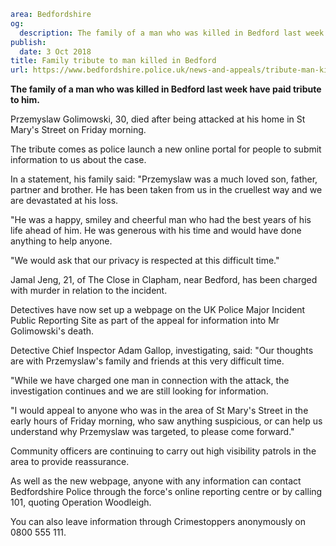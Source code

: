 ```yaml
area: Bedfordshire
og:
  description: The family of a man who was killed in Bedford last week have paid tribute to him.
publish:
  date: 3 Oct 2018
title: Family tribute to man killed in Bedford
url: https://www.bedfordshire.police.uk/news-and-appeals/tribute-man-killed-bedford-oct2018
```

**The family of a man who was killed in Bedford last week have paid tribute to him.**

Przemyslaw Golimowski, 30, died after being attacked at his home in St Mary's Street on Friday morning.

The tribute comes as police launch a new online portal for people to submit information to us about the case.

In a statement, his family said: "Przemyslaw was a much loved son, father, partner and brother. He has been taken from us in the cruellest way and we are devastated at his loss.

"He was a happy, smiley and cheerful man who had the best years of his life ahead of him. He was generous with his time and would have done anything to help anyone.

"We would ask that our privacy is respected at this difficult time."

Jamal Jeng, 21, of The Close in Clapham, near Bedford, has been charged with murder in relation to the incident.

Detectives have now set up a webpage on the UK Police Major Incident Public Reporting Site as part of the appeal for information into Mr Golimowski's death.

Detective Chief Inspector Adam Gallop, investigating, said: "Our thoughts are with Przemyslaw's family and friends at this very difficult time.

"While we have charged one man in connection with the attack, the investigation continues and we are still looking for information.

"I would appeal to anyone who was in the area of St Mary's Street in the early hours of Friday morning, who saw anything suspicious, or can help us understand why Przemyslaw was targeted, to please come forward."

Community officers are continuing to carry out high visibility patrols in the area to provide reassurance.

As well as the new webpage, anyone with any information can contact Bedfordshire Police through the force's online reporting centre or by calling 101, quoting Operation Woodleigh.

You can also leave information through Crimestoppers anonymously on 0800 555 111.
